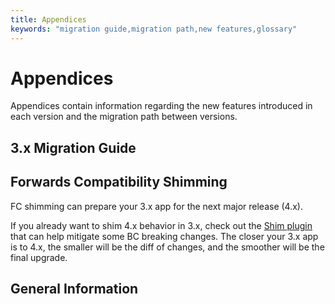 ```yaml
---
title: Appendices
keywords: "migration guide,migration path,new features,glossary"
---
```


# Appendices

Appendices contain information regarding the new features
introduced in each version and the migration path between versions.

## 3.x Migration Guide

## Forwards Compatibility Shimming

FC shimming can prepare your 3.x app for the next major release (4.x).

If you already want to shim 4.x behavior in 3.x, check out
the [Shim plugin](https://github.com/dereuromark/cakephp-shim) that can help mitigate some BC breaking changes.
The closer your 3.x app is to 4.x, the smaller will be the diff of changes, and the smoother will be the final upgrade.

## General Information
